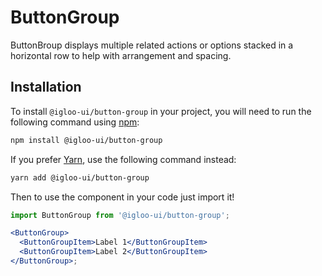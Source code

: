 # ButtonGroup

ButtonBroup displays multiple related actions or options stacked in a horizontal row to help with arrangement and spacing.

<Example />

<ReferenceLinks />

## Installation

To install `@igloo-ui/button-group` in your project, you will need to run the following command using [npm](https://www.npmjs.com/):

```bash
npm install @igloo-ui/button-group
```

If you prefer [Yarn](https://classic.yarnpkg.com/en/), use the following command instead:

```bash
yarn add @igloo-ui/button-group
```

Then to use the component in your code just import it!

```jsx
import ButtonGroup from '@igloo-ui/button-group';

<ButtonGroup>
  <ButtonGroupItem>Label 1</ButtonGroupItem>
  <ButtonGroupItem>Label 2</ButtonGroupItem>
</ButtonGroup>;
```
